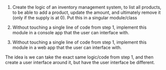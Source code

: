 1. Create the logic of an inventory management system, to list all products, to be able to add a product, update the amount, and ultimately remove it (only if the supply is at 0). Put this in a singular module/class

2. Without touching a single line of code from step 1, implement this module in a console app that the user can interface with.

3. Without touching a single line of code from step 1, implement this module in a web app that the user can interface with.

The idea is we can take the exact same logic/code from step 1, and then create a user interface around it, but have the user interface be different.

